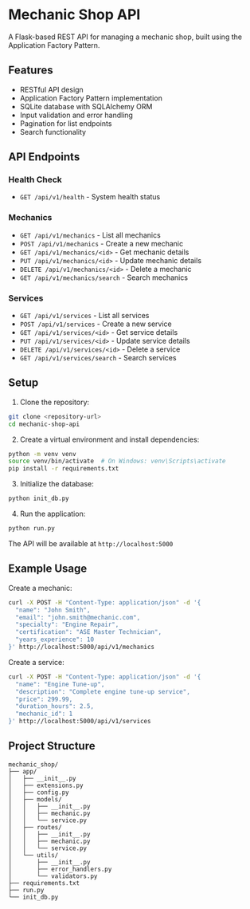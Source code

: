 # Mechanic Shop API

A Flask-based REST API for managing a mechanic shop, built using the Application Factory Pattern.

## Features

- RESTful API design
- Application Factory Pattern implementation
- SQLite database with SQLAlchemy ORM
- Input validation and error handling
- Pagination for list endpoints
- Search functionality

## API Endpoints

### Health Check
- `GET /api/v1/health` - System health status

### Mechanics
- `GET /api/v1/mechanics` - List all mechanics
- `POST /api/v1/mechanics` - Create a new mechanic
- `GET /api/v1/mechanics/<id>` - Get mechanic details
- `PUT /api/v1/mechanics/<id>` - Update mechanic details
- `DELETE /api/v1/mechanics/<id>` - Delete a mechanic
- `GET /api/v1/mechanics/search` - Search mechanics

### Services
- `GET /api/v1/services` - List all services
- `POST /api/v1/services` - Create a new service
- `GET /api/v1/services/<id>` - Get service details
- `PUT /api/v1/services/<id>` - Update service details
- `DELETE /api/v1/services/<id>` - Delete a service
- `GET /api/v1/services/search` - Search services

## Setup

1. Clone the repository:
```bash
git clone <repository-url>
cd mechanic-shop-api
```

2. Create a virtual environment and install dependencies:
```bash
python -m venv venv
source venv/bin/activate  # On Windows: venv\Scripts\activate
pip install -r requirements.txt
```

3. Initialize the database:
```bash
python init_db.py
```

4. Run the application:
```bash
python run.py
```

The API will be available at `http://localhost:5000`

## Example Usage

Create a mechanic:
```bash
curl -X POST -H "Content-Type: application/json" -d '{
  "name": "John Smith",
  "email": "john.smith@mechanic.com",
  "specialty": "Engine Repair",
  "certification": "ASE Master Technician",
  "years_experience": 10
}' http://localhost:5000/api/v1/mechanics
```

Create a service:
```bash
curl -X POST -H "Content-Type: application/json" -d '{
  "name": "Engine Tune-up",
  "description": "Complete engine tune-up service",
  "price": 299.99,
  "duration_hours": 2.5,
  "mechanic_id": 1
}' http://localhost:5000/api/v1/services
```

## Project Structure
```
mechanic_shop/
├── app/
│   ├── __init__.py
│   ├── extensions.py
│   ├── config.py
│   ├── models/
│   │   ├── __init__.py
│   │   ├── mechanic.py
│   │   └── service.py
│   ├── routes/
│   │   ├── __init__.py
│   │   ├── mechanic.py
│   │   └── service.py
│   └── utils/
│       ├── __init__.py
│       ├── error_handlers.py
│       └── validators.py
├── requirements.txt
├── run.py
└── init_db.py
```
